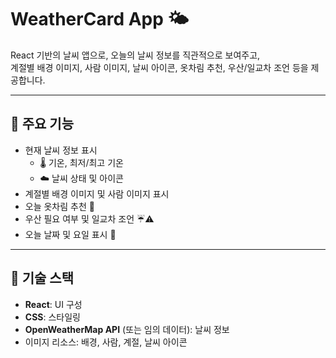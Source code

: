 # WeatherCard App 🌤️

React 기반의 날씨 앱으로, 오늘의 날씨 정보를 직관적으로 보여주고,  
계절별 배경 이미지, 사람 이미지, 날씨 아이콘, 옷차림 추천, 우산/일교차 조언 등을 제공합니다.

---

## 🔹 주요 기능

- 현재 날씨 정보 표시
  - 🌡️ 기온, 최저/최고 기온
  - ☁️ 날씨 상태 및 아이콘
- 계절별 배경 이미지 및 사람 이미지 표시
- 오늘 옷차림 추천 👕
- 우산 필요 여부 및 일교차 조언 ☔⚠️
- 오늘 날짜 및 요일 표시 📅

---

## 🔹 기술 스택

- **React**: UI 구성
- **CSS**: 스타일링
- **OpenWeatherMap API** (또는 임의 데이터): 날씨 정보
- 이미지 리소스: 배경, 사람, 계절, 날씨 아이콘


